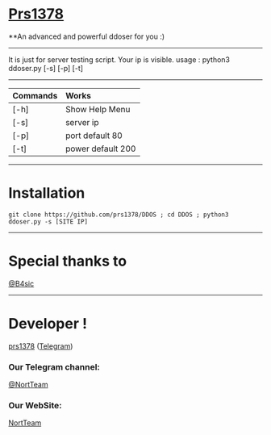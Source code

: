 # [Prs1378](https://github.com/prs1378)

**An advanced and powerful ddoser for you :)

* * *
It is just for server testing script. Your ip is visible. 
usage : python3 ddoser.py [-s] [-p] [-t]
* * *

| Commands |Works |
|:--------|:------------|
| [-h] | Show Help Menu |
| [-s] | server ip |
| [-p] | port default 80 |
| [-t] | power default 200 |

	
	
* * *

# Installation
```git clone https://github.com/prs1378/DDOS ; cd DDOS ; python3 ddoser.py -s [SITE IP]```
* * *


# Special thanks to
[@B4sic](https://telegram.me/B4sic)


* * *

# Developer !

[prs1378](https://github.com/prs1378) ([Telegram](https://telegram.me/prs1378))
### Our Telegram channel:

[@NortTeam](https://telegram.me/nortteam)

### Our WebSite:
[NortTeam](https://NortTeam.ir)
